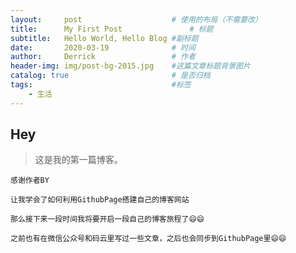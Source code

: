 ```yaml
---
layout:     post   				    # 使用的布局（不需要改）
title:      My First Post 				# 标题 
subtitle:   Hello World, Hello Blog #副标题
date:       2020-03-19 				# 时间
author:     Derrick 				# 作者
header-img: img/post-bg-2015.jpg 	#这篇文章标题背景图片
catalog: true 						# 是否归档
tags:								#标签
    - 生活
---
```


## Hey
>这是我的第一篇博客。

`感谢作者BY` 

`让我学会了如何利用GithubPage搭建自己的博客网站`

`那么接下来一段时间我将要开启一段自己的博客旅程了😄😄`

`之前也有在微信公众号和码云里写过一些文章，之后也会同步到GithubPage里😄😄`



